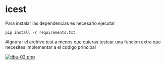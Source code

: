 
# icest
Para instalar las dependencias es necesario ejecutar
```
pip install -r requirements.txt
```
#Ignorar el archivo test a menos que quieras testear una funcion extra que necesites implementar a el codigo principal 


[![tibu-02.png](https://i.postimg.cc/x801GbmB/tibu-02.png)](https://postimg.cc/2bKYry2x)
